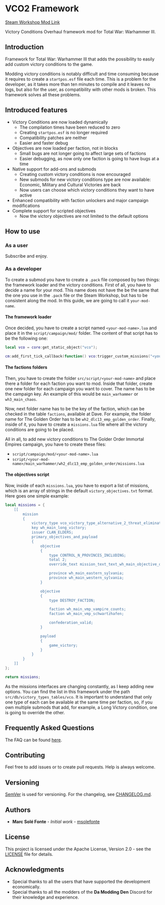 <TAGS>

# VCO2 Framework

<TAGS>

[Steam Workshop Mod Link](#)

Victory Conditions Overhaul framework mod for Total War: Warhammer III.

## Introduction

Framework for Total War: Warhammer III that adds the possibility to easily add custom victory conditions to the game.

Modding victory conditions is notably difficult and time consuming because it requires to create a `startpos.esf` file
each time. This is a problem for the developer, as it takes more than ten minutes to compile and it leaves no logs, but
also for the user, as compatibility with other mods is broken. This framework solves all these problems.

## Introduced features

* Victory Conditions are now loaded dynamically
    * The compilation times have been reduced to zero
    * Creating `startpos.esf` is no longer required
    * Compatibility patches are neither
    * Easier and faster debug
* Objectives are now loaded per faction, not in blocks
    * Small bugs are not longer going to affect large sets of factions
    * Easier debugging, as now only one faction is going to have bugs at a time
* Native support for add-ons and submods
    * Creating custom victory conditions is now encouraged
    * New submods for new victory conditions type are now available: Economic, Military and Cultural Victories are back
    * Now users can choose which victory conditions they want to have active
* Enhanced compatibility with faction unlockers and major campaign modifications
* Complete support for scripted objectives
    * Now the victory objectives are not limited to the default options

## How to use

### As a user

Subscribe and enjoy.

### As a developer

To create a submod you have to create a `.pack` file composed by two things: the framework loader and the victory
conditions. First of all, you have to decide a name for your mod. This name does not have the be the same that the
one you use in the `.pack` file or the Steam Workshop, but has to be consistent along the mod. In this guide, we are
going to call it `your-mod-name`.

#### The framework loader

Once decided, you have to create a script named `<your-mod-name>.lua` and place it in the `script/campaign/mod/` folder.
The content of that script has to be the following one:

```lua
local vco = core:get_static_object("vco");

cm:add_first_tick_callback(function() vco:trigger_custom_missions("<your-mod-name>") end);
```

#### The factions folders

Then, you have to create the folder `src/script/<your-mod-name>` and place there a folder for each faction you want to 
mod. Inside that folder, create one new folder for each campaign you want to cover. The name has to be the campaign key.
An example of this would be `main_warhammer` or `wh3_main_chaos`.

Now, next folder name has to be the key of the faction, which can be checked in the table `factions`, available at Dave. 
For example, the folder name for The Golden Order has to be `wh2_dlc13_emp_golden_order`. Finally, inside of it, you 
have to create a `missions.lua` file where all the victory conditions are going to be placed.

All in all, to add new victory conditions to The Golder Order Immortal Empires campaign, you have to create these files:

* `script/campaign/mod/<your-mod-name>.lua`
* `script/<your-mod-name>/main_warhammer/wh2_dlc13_emp_golden_order/missions.lua`

#### The objectives script

Now, inside of each `missions.lua`, you have to export a list of missions, which is an array of strings in the default
`victory_objectives.txt` format. Here goes one simple example:

```lua
local missions = {
    [[
 		mission
		{
			victory_type vco_victory_type_alternative_2_threat_elimination;
			key wh_main_long_victory;
			issuer CLAN_ELDERS;
			primary_objectives_and_payload
			{
				objective
				{
					type CONTROL_N_PROVINCES_INCLUDING;
					total 2;
					override_text mission_text_text_wh_main_objective_override_empire_sylvania;

					province wh_main_eastern_sylvania;
					province wh_main_western_sylvania;
				}

				objective
                {
                    type DESTROY_FACTION;

                    faction wh_main_vmp_vampire_counts;
                    faction wh_main_vmp_schwartzhafen;

                    confederation_valid;
                }

				payload
				{
					game_victory;
				}
			}
		}
    ]]
};

return missions;
```

As the missions interfaces are changing constantly, as I keep adding new options. You can find the list in this 
framework under the path `src/db/victory_types_tables/vco`. It is important to understand that only one type of each
can be available at the same time per faction, so, if you own multiple submods that add, for example, a Long Victory
condition, one is going to override the other.

## Frequently Asked Questions

The FAQ can be found [here](https://www.github.com/msolefonte/tww2-vco2-framework/docs/faq.md).

## Contributing

Feel free to add issues or to create pull requests. Help is always welcome.

## Versioning

[SemVer](http://semver.org/) is used for versioning. For the changelog, see [CHANGELOG.md](CHANGELOG.md).

## Authors

* **Marc Solé Fonte** - *Initial work* - [msolefonte](https://github.com/msolefonte)

## License

This project is licensed under the Apache License, Version 2.0 - see the [LICENSE](LICENSE) file for details.

## Acknowledgments

* Special thanks to all the users that have supported the development economically.
* Special thanks to all the modders of the **Da Modding Den** Discord for their knowledge and experience.

